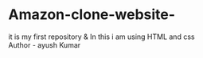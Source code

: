 # Amazon-clone-website-
 it is my first repository &amp; In this i am using HTML and css
 <br>
Author - ayush Kumar
